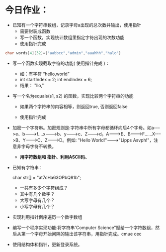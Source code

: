 # 今日作业：

- 已知有一个字符串数组，记录字母a出现的总次数并输出，使用指针
  - 需要封装成函数
  - 写一个函数，实现统计数组里指定字符出现的次数功能
  - 使用指针完成

```c
char words[4][32]={"aabbcc","admin","aaahhh","halo"}
```



- 写一个函数实现截取字符的功能( 使用指针完成 )：
  - 如：有字符 “hello,world”  
  - int startIndex = 2;          int endIndex = 6;
  - 结果： "llo,"



- 写一个名为equals(s1, s2) 的函数，实现比较两个字符串的功能

  - 如果两个字符串的内容相等，则返回true, 否则返回false 

  - 使用指针完成



- 加密一个字符串。加密规则是:字符串中所有字母都循环向后4个字母。如a--->e、b--->f....x--->b、y--->c、Z--->d。A--->E、B--->F......X--->B、Y--->C、Z--->D。例如:
  "Hello World!"--->"Lipps Asvph!"，注意非字母字符不转换。  
  - **用字符数组和 指针、利用ASCII码、**



- 已知有字符串：

  char str[] = "at7cHa63OPbQ81b";

  - 一共有多少个字符组成？
  - 其中有几个数字？
  - 大写字母有几个？
  - 小写字母有几个？



- 实现利用指针倒序遍历一个数字数组

  

- 编写一个程序实现功能:将字符串'Computer Science"赋给一个字符数组，然后从第一个字母开始间隔的输出该字符串，用指针完成。cmue cec



- 使用结构体和指针，更新登录系统。























